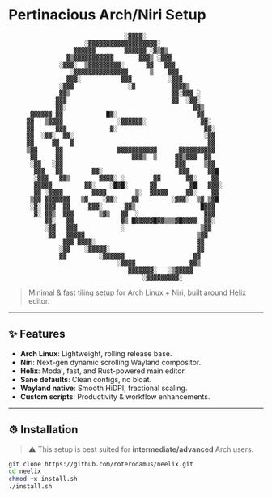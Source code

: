 # Pertinacious Arch/Niri Setup

                                    ░▓▓▓▓░                                    
                         ░▓▓▓▓▓▓▓▓▓▓▓▓▓▓▓▓▓▓▓░                                
                      ▓▓▓▓▓▓        ▓▓▓▓▓▓ ░▓▒▓▒                              
                    ▓▒▓▓▓▓▓▓▓▓▓▓▓       ▓▓▓▒ ░▓▓▓                             
                  ░▓▓▓░  ▒▓▓▓▓▓▓▓▓▓░      ▓▓   ▓▓▓                            
                     ░▓▓▓▓▓▓▓▓▓▓▓▓▓▓▓      ▒    ▓▓▓                           
                    ▓▓▓░           ▓▓▓          ░▓▓▓                          
                  ░▓▓▓               ░▓          ▓▓▓▓▒                        
                  ▓▓▒                            ▓▓░▓▓▓ ░                     
                 ▓▓▓                             ▓▓  ░▓▓░                     
                 ▓▓░                                   ▓▓▒                    
          ▓▓▓▓▓▓ ▓▓            █▓░                      ▓▓                    
         ▓▓   ▒▓▓▓▓               ░▓▓▓▓▓▓░               ▓▓░                  
         ▓▓      ▓▓▓            ▓░                        ▓▓░                 
         ▓▓  ░▓▓░  ▓▓░                                    ░▓▓                 
         ▓▓     ▓▓   ▓                                     ▓▓                 
         ▒▓▓     ▓▓               ▓▓▓▓▓▓▓▓▓▓▓      ▓▓▓▓▓▓▓▓▓▓                 
          ▓▓     ▓▓                   ▓▓▓▒  ▒     ▓▓▒▓▓▓  ▓▓                  
          ░▓▓   ░▓▓                               ▓▓▓     ▒▓▓                 
           ▓▓▓   ▓▓        ▓▓░                     ▓▓▓     ▓▓█                
           ░▓▓▓   ▓▓▒        ▓▓▓▓░ ░        ▓▓       ▓▓░    ▓▓                
           ▓▓▓▓▓         ▓▓░    ░█▓█░      ▓▓         ▓█   ▓▓▓░               
           ▓▓ ░▓▓▓▓        ▓▓▓▓        ▒░  ▓▓▓▓▓     ▓▓░    ▓▓                
          ▒▓▓ ▓▓▓▓▓▓▓   ▒▓    ░▓▓░    ▓▓         ░▓▓▓░  ▒▓ ▒▓█                
          ░▓░ ▓▓▓  ▓▓     ▓▓▓░      ▓▓▒                  █▓▓▓                 
           ▓░ ▓▓▒  ▓▓▓       ▒▓▒   ▓▓  ░                  ▓▓▓                 
              ▓▓░   ▓▓             ▓▒ █▓▓▓▓▓█▓▓▒▒▒▓█▓▓▓▓  ▓▓░                 
              ░▓▓   ▓▓▓            ░                     ▒▓▓                  
               ▓▓   ▓▓▓▓▓                               ▒▓▓                   
                   ▓▓▓ ▓▓▓▓░                            ▓▓                    
                  ░▓▓    ░▓▓▓▓▓░                        ▓▓                    
                  ▓▓         ░▓▓▓▓▓▓                   ▓▓                     
                                  ░▓▓▓▓               ▓▓▒                     
                                     ▓▓▓▓▓▓▓░   ░▒▓▓▓▓▓                       
                                         ░▓▓▓▓▓▓▓▓▓░                          

> Minimal & fast tiling setup for Arch Linux + Niri, built around Helix editor.

---

## ✨ Features

- **Arch Linux**: Lightweight, rolling release base.
- **Niri**: Next-gen dynamic scrolling Wayland compositor.
- **Helix**: Modal, fast, and Rust-powered main editor.
- **Sane defaults**: Clean configs, no bloat.
- **Wayland native**: Smooth HiDPI, fractional scaling.
- **Custom scripts**: Productivity & workflow enhancements.


---

## ⚙️ Installation

> ⚠ This setup is best suited for **intermediate/advanced** Arch users.

```bash
git clone https://github.com/roterodamus/neelix.git
cd neelix
chmod +x install.sh
./install.sh
```
